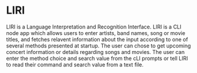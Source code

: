 # LIRI

LIRI is a Language Interpretation and Recognition Interface. LIRI is a CLI node app which allows users to enter artists, band names, song or movie titles, and fetches relavent information about the input according to one of several methods presented at startup. The user can chose to get upcoming concert information or details regarding songs and movies. The user can enter the method choice and search value from the cLI prompts or tell LIRI to read their command and search value from a text file. 